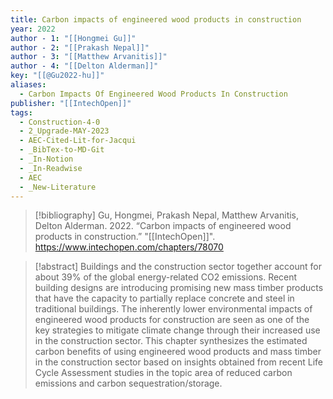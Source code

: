 ```yaml
---
title: Carbon impacts of engineered wood products in construction
year: 2022
author - 1: "[[Hongmei Gu]]"
author - 2: "[[Prakash Nepal]]"
author - 3: "[[Matthew Arvanitis]]"
author - 4: "[[Delton Alderman]]"
key: "[[@Gu2022-hu]]"
aliases:
  - Carbon Impacts Of Engineered Wood Products In Construction
publisher: "[[IntechOpen]]"
tags:
  - Construction-4-0
  - 2_Upgrade-MAY-2023
  - AEC-Cited-Lit-for-Jacqui
  - _BibTex-to-MD-Git
  - _In-Notion
  - _In-Readwise
  - AEC
  - _New-Literature
---
```


> [!bibliography]
> Gu, Hongmei, Prakash Nepal, Matthew Arvanitis, Delton Alderman. 2022. “Carbon impacts of engineered wood products in construction.” "[[IntechOpen]]". https://www.intechopen.com/chapters/78070

> [!abstract]
> Buildings and the construction sector together account for about 39\% of the global energy-related CO2 emissions. Recent building designs are introducing promising new mass timber products that have the capacity to partially replace concrete and steel in traditional buildings. The inherently lower environmental impacts of engineered wood products for construction are seen as one of the key strategies to mitigate climate change through their increased use in the construction sector. This chapter synthesizes the estimated carbon benefits of using engineered wood products and mass timber in the construction sector based on insights obtained from recent Life Cycle Assessment studies in the topic area of reduced carbon emissions and carbon sequestration/storage.